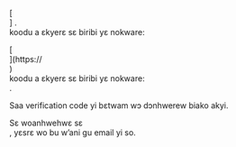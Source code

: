 [<br host>] . <br action> koodu a ɛkyerɛ sɛ biribi yɛ nokware: <br code>

[<br host>](https://<br host>) <br action> koodu a ɛkyerɛ sɛ biribi yɛ nokware: <br code>.

Saa verification code yi bɛtwam wɔ dɔnhwerew biako akyi.

Sɛ woanhwehwɛ sɛ <br action>, yɛsrɛ wo bu w’ani gu email yi so.